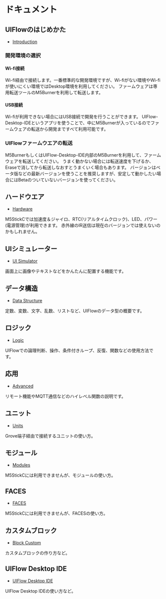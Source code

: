 # ドキュメント

## UIFlowのはじめかた
- [Introduction](https://docs.m5stack.com/#/en/uiflow/introduction)

### 開発環境の選択

#### Wi-fi接続

Wi-fi経由で接続します。一番標準的な開発環境ですが、Wi-fiがない環境やWi-fiが使いにくい環境ではDesktop環境を利用してください。
ファームウェアは専用転送ツールのM5Burnerを利用して転送します。

#### USB接続

Wi-fiが利用できない場合にはUSB接続で開発を行うことができます。
UIFlow-Desktop-IDEというアプリを使うことで、中にM5Burnerが入っているのでファームウェアの転送から開発まですべて利用可能です。

### UIFlowファームウエアの転送

M5BurnerもしくはUIFlow-Desktop-IDE内部のM5Burnerを利用して、ファームウェアを転送してください。
うまく動かない場合には転送速度を下げるか、Eraseで消してから転送しなおすとうまくいく場合もあります。
バージョンはベータ版などの最新バージョンを使うことを推奨しますが、安定して動かしたい場合にはBetaのついていないバージョンを使ってください。

## ハードウエア

- [Hardware](https://docs.m5stack.com/#/en/uiflow/hardware)

M5StickCでは加速度＆ジャイロ、RTC(リアルタイムクロック)、LED、パワー(電源管理)が利用できます。
赤外線のIR送信は現在のバージョンでは使えないのかもしれません。

## UIシミュレーター

- [UI Simulator](https://docs.m5stack.com/#/en/uiflow/ui_simulator)

画面上に画像やテキストなどをかんたんに配置する機能です。

## データ構造

- [Data Structure](https://docs.m5stack.com/#/en/uiflow/data_structure)

定数、変数、文字、乱数、リストなど、UIFlowのデータ型の概要です。

## ロジック

- [Logic](https://docs.m5stack.com/#/en/uiflow/logic)

UIFlowでの論理判断、操作、条件付きループ、反復、関数などの使用方法です。

## 応用

- [Advanced](https://docs.m5stack.com/#/en/uiflow/advanced)

リモート機能やMQTT通信などのハイレベル関数の説明です。

## ユニット

- [Units](https://docs.m5stack.com/#/en/uiflow/Units)

Grove端子経由で接続するユニットの使い方。

## モジュール

- [Modules](https://docs.m5stack.com/#/en/uiflow/Modules)

M5StickCには利用できませんが、モジュールの使い方。


## FACES

- [FACES](https://docs.m5stack.com/#/en/uiflow/FACES)

M5StickCには利用できませんが、FACESの使い方。

## カスタムブロック

- [Block Custom](https://docs.m5stack.com/#/en/uiflow/blockly_custom)

カスタムブロックの作り方など。

## UIFlow Desktop IDE

- [UIFlow Desktop IDE](https://docs.m5stack.com/#/en/uiflow/UIFlow_Desktop_IDE)

UIFlow Desktop IDEの使い方など。



